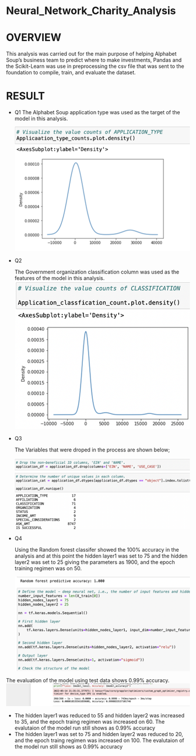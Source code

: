 # Neural_Network_Charity_Analysis


# OVERVIEW

This analysis was carried out for the main purpose of helping Alphabet Soup’s business team to predict where to make investments,
Pandas and the Scikit-Learn was use in preprocessing the csv file that was sent to the foundation to  compile, train, and evaluate the dataset.

# RESULT

* Q1
  The Alphabet Soup application type was used as the target of the model in this analysis.
  
   ![Image Here](https://github.com/Thaofeeqat/Neural_Network_Charity_Analysis/blob/main/Images/app.png)
   
* Q2

  The Government organization classification column was used as the features of the model in this analysis.
  ![Image Here](https://github.com/Thaofeeqat/Neural_Network_Charity_Analysis/blob/main/Images/class.png)


* Q3

  The Variables that were droped in the process are shown below;
  
  ![Image Here](https://github.com/Thaofeeqat/Neural_Network_Charity_Analysis/blob/main/Images/drop.png)
  
 * Q4
       
     Using the Random forest classifer showed the 100% accuracy in the analysis and at this point the hidden layer1 was set to 75 and the hidden layer2 was set to 25 giving the parameters as 1900, and the epoch  training regimen was on 50.
     
   ![Image Here](https://github.com/Thaofeeqat/Neural_Network_Charity_Analysis/blob/main/Images/Random.png)
     
The evaluation  of the model using test data  shows 0.99% accuracy.
  ![Image Here](https://github.com/Thaofeeqat/Neural_Network_Charity_Analysis/blob/main/Images/Randomb.png)
      
  * The hidden layer1 was reduced to 55 and hidden layer2 was increased to 35, and the epoch traing regimen was increased on 60. The evalutaion of the model run still shows as 0.99% accuracy 
  * The hidden layer1 was set to 75 and hidden layer2 was reduced to 20, and the epoch traing regimen was increased on 100. The evalutaion of the model run still shows as 0.99% accuracy 

  
 
    
